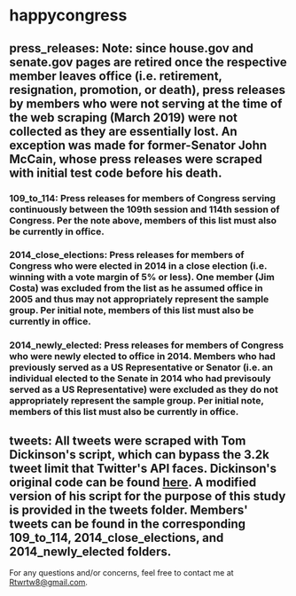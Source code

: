 # happycongress

## **press_releases:** Note: since house.gov and senate.gov pages are retired once the respective member leaves office (i.e. retirement, resignation, promotion, or death), press releases by members who were not serving at the time of the web scraping (March 2019) were not collected as they are essentially lost. An exception was made for former-Senator John McCain, whose press releases were scraped with initial test code before his death.

### **109_to_114:** Press releases for members of Congress serving continuously between the 109th session and 114th session of Congress. Per the note above, members of this list must also be currently in office.

### **2014_close_elections:** Press releases for members of Congress who were elected in 2014 in a close election (i.e. winning with a vote margin of 5% or less). One member (Jim Costa) was excluded from the list as he assumed office in 2005 and thus may not appropriately represent the sample group. Per initial note, members of this list must also be currently in office.

### **2014_newly_elected:** Press releases for members of Congress who were newly elected to office in 2014. Members who had previously served as a US Representative or Senator (i.e. an individual elected to the Senate in 2014 who had previsouly served as a US Representative) were excluded as they do not appropriately represent the sample group. Per initial note, members of this list must also be currently in office.

## **tweets:** All tweets were scraped with Tom Dickinson's script, which can bypass the 3.2k tweet limit that Twitter's API faces. Dickinson's original code can be found [here](https://github.com/tomkdickinson/Twitter-Search-API-Python). A modified version of his script for the purpose of this study is provided in the **tweets** folder. Members' tweets can be found in the corresponding **109_to_114**, **2014_close_elections**, and **2014_newly_elected** folders.

For any questions and/or concerns, feel free to contact me at Rtwrtw8@gmail.com.
